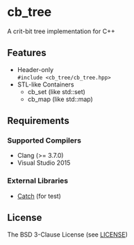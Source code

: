 # cb_tree
A crit-bit tree implementation for C++

## Features
- Header-only  
  `#include <cb_tree/cb_tree.hpp>`
- STL-like Containers
  - cb_set (like std::set)
  - cb_map (like std::map)

## Requirements

### Supported Compilers
- Clang (>= 3.7.0)
- Visual Studio 2015

### External Libraries
- [Catch](https://github.com/philsquared/Catch) (for test)

## License
The BSD 3-Clause License (see [LICENSE](LICENSE))
